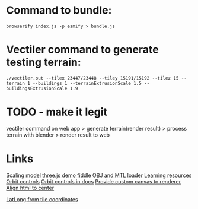 # Command to bundle:
`browserify index.js -p esmify > bundle.js`

# Vectiler command to generate testing terrain:
`./vectiler.out --tilex 23447/23448 --tiley 15191/15192 --tilez 15 --terrain 1 --buildings 1 --terrainExtrusionScale 1.5 --buildingsExtrusionScale 1.9`
# TODO - make it legit
vectiler command on web app > generate terrain(render result) > process terrain with blender > render result to web


# Links
[Scaling model](https://stackoverflow.com/questions/24723471/three-js-scale-model-with-scale-set-or-increase-model-size)
[three.js demo fiddle](http://jsfiddle.net/g2evz0q5/)
[OBJ and MTL loader](https://github.com/mrdoob/three.js/blob/master/examples/webgl_loader_obj_mtl.html)
[Learning resources](https://threejs.org/docs/#manual/en/introduction/Useful-links)
[Orbit controls](https://threejs.org/examples/#misc_controls_orbit)
[Orbit controls in docs](https://threejs.org/docs/#examples/en/controls/OrbitControls)
[Provide custom canvas to renderer](https://stackoverflow.com/a/21646450)
[Align html to center](https://stackoverflow.com/questions/6464592/how-to-align-entire-html-body-to-the-center)


[LatLong from tile coordinates](https://stackoverflow.com/questions/23457916/how-to-get-latitude-and-longitude-bounds-from-google-maps-x-y-and-zoom-parameter)
